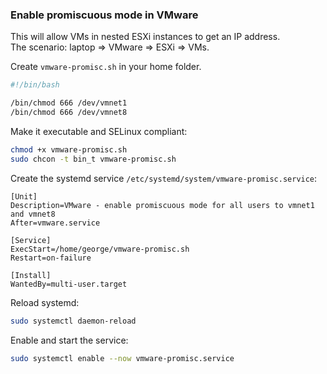### Enable promiscuous mode in VMware
This will allow VMs in nested ESXi instances to get an IP address.  
The scenario: laptop => VMware => ESXi => VMs.  

Create `vmware-promisc.sh` in your home folder.
```bash
#!/bin/bash

/bin/chmod 666 /dev/vmnet1
/bin/chmod 666 /dev/vmnet8
```
Make it executable and SELinux compliant:
```bash
chmod +x vmware-promisc.sh
sudo chcon -t bin_t vmware-promisc.sh
```
Create the systemd service `/etc/systemd/system/vmware-promisc.service`:
```
[Unit]
Description=VMware - enable promiscuous mode for all users to vmnet1 and vmnet8
After=vmware.service

[Service]
ExecStart=/home/george/vmware-promisc.sh
Restart=on-failure

[Install]
WantedBy=multi-user.target
```
Reload systemd:
```bash
sudo systemctl daemon-reload
```
Enable and start the service:
```bash
sudo systemctl enable --now vmware-promisc.service
```
